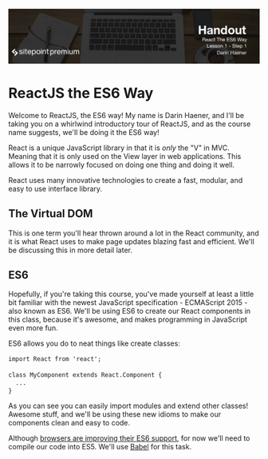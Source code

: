 ![](headings/1.1.png)

# ReactJS the ES6 Way

Welcome to ReactJS, the ES6 way! My name is Darin Haener, and I'll be taking
you on a whirlwind introductory tour of ReactJS, and as the course name
suggests, we'll be doing it the ES6 way!

React is a unique JavaScript library in that it is *only* the "V" in MVC.
Meaning that it is only used on the View layer in web applications. This
allows it to be narrowly focused on doing one thing and doing it well.

React uses many innovative technologies to create a fast, modular, and
easy to use interface library.

## The Virtual DOM

This is one term you'll hear thrown around a lot in the React community,
and it is what React uses to make page updates blazing fast and efficient.
We'll be discussing this in more detail later.

## ES6

Hopefully, if you're taking this course, you've made yourself at least a little
bit familiar with the newest JavaScript specification - ECMAScript 2015 - also
known as ES6. We'll be using ES6 to create our React components in this
class, because it's awesome, and makes programming in JavaScript even more
fun.

ES6 allows you do to neat things like create classes:

```es6
import React from 'react';

class MyComponent extends React.Component {
  ...
}
```

As you can see you can easily import modules and extend other
classes! Awesome stuff, and we'll be using these new idioms to make our
components clean and easy to code.

Although [browsers are improving their ES6 support](https://kangax.github.io/compat-table/es6/), for now we'll need to compile our code into ES5. We'll use [Babel](https://babeljs.io/) for this task.

